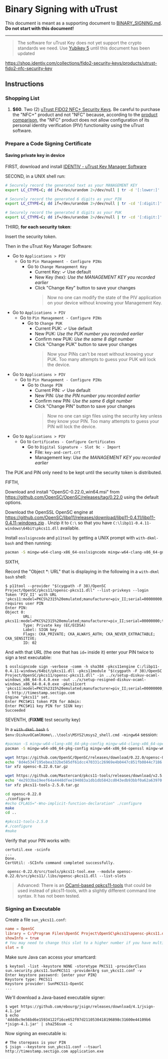 # Binary Signing with uTrust

This document is meant as a supporting document to [BINARY_SIGNING.md](BINARY_SIGNING.md).
**Do not start with this document!**

---

> The software for uTrust Key does not yet support the crypto standards we need.
> Use [Yubikey 5](BINARY_SIGNING_Yubikey.md) until this document has been updated

https://shop.identiv.com/collections/fido2-security-keys/products/utrust-fido2-nfc-security-key

## Instructions

### Shopping List

1. **$60**. Two (2) [uTrust FIDO2 NFC+ Security Keys](https://shop.identiv.com/collections/fido2-security-keys/products/utrust-fido2-nfc-security-key).
   Be careful to purchase the "NFC+" product and not "NFC" because, according to
   the [product comparison](https://www.identiv.com/products/logical-access-control/fido2-security-keys/utrust-key-manager-software/),
   the "NFC" product does not allow configuration of its
   personal identity verification (PIV) functionality using
   the uTrust software.

### Prepare a Code Signing Certificate

#### Saving private key in device

FIRST, download and install [IDENTIV - uTrust Key Manager Software](https://go.identiv.com/software/utrust-key-manager)

SECOND, in a UNIX shell run:

```bash
# Securely record the generated text as your MANAGEMENT KEY
export LC_CTYPE=C; dd if=/dev/urandom 2>/dev/null | tr -d '[:lower:]' | tr -cd '[:xdigit:]' | fold -w48 | head -1

# Securely record the generated 6 digits as your PIN
export LC_CTYPE=C; dd if=/dev/urandom 2>/dev/null | tr -cd '[:digit:]' | fold -w6 | head -1

# Securely record the generated 8 digits as your PUK
export LC_CTYPE=C; dd if=/dev/urandom 2>/dev/null | tr -cd '[:digit:]' | fold -w8 | head -1
```

THIRD, **for each security token**:

Insert the security token.

Then in the uTrust Key Manager Software:

* Go to `Applications > PIV`
  * Go to `Pin Management - Configure PINs`
    * Go to `Change Management Key`
      * Current Key: ✓ Use default
      * New Key (hex): *Use the MANAGEMENT KEY you recorded earlier*
      * Click "Change Key" button to save your changes
        > Now no one can modify the state of the PIV application on your device
        > without knowing your Management Key.
* Go to `Applications > PIV`
  * Go to `Pin Management - Configure PINs`
    * Go to `Change PUK`
      * Current PUK: ✓ Use default
      * New PUK: *Use the PUK number you recorded earlier*
      * Confirm new PUK: *Use the same 8 digit number*
      * Click "Change PUK" button to save your changes
        > Now your PINs can't be reset without knowing your PUK. Too many
        > attempts to guess your PUK will lock the device.
* Go to `Applications > PIV`
  * Go to `Pin Management - Configure PINs`
    * Go to `Change PIN`
      * Current PIN: ✓ Use default
      * New PIN: *Use the PIN number you recorded earlier*
      * Confirm new PIN: *Use the same 6 digit number*
      * Click "Change PIN" button to save your changes
        > Now no one can sign files using the security key unless they know
        > your PIN. Too many attempts to guess your PIN will lock the device.
* Go to `Applications > PIV`
  * Go to `Certificates - Configure Certificates`
    * Go to `Digital Signature - Slot 9c - Import`
      * File: `key-and-cert.crt`
      * Management key: *Use the MANAGEMENT KEY you recorded earlier*

The PUK and PIN only need to be kept until the security token is distributed.

FIFTH,

Download and install "OpenSC-0.22.0_win64.msi" from
https://github.com/OpenSC/OpenSC/releases/tag/0.22.0 using the default
options.

Download the OpenSSL OpenSC engine at
https://github.com/OpenSC/libp11/releases/download/libp11-0.4.11/libp11-0.4.11-windows.zip
. Unzip it to `C:\` so that you have `C:\libp11-0.4.11-windows\64bit\pkcs11.dll`
available.

Install `osslsigncode` and `p11tool` by getting a UNIX prompt with `with-dkml-bash` and then
running:

```bash
pacman -S mingw-w64-clang-x86_64-osslsigncode mingw-w64-clang-x86_64-gnutls
```

SIXTH,

Record the "Object *: URL" that is displaying in the following in a `with-dkml bash` shell:

```console
$ p11tool --provider "$(cygpath -F 38)/OpenSC Project/OpenSC/pkcs11/opensc-pkcs11.dll" --list-privkeys --login
Token 'PIV_II' with URL 'pkcs11:model=PKCS%2315%20emulated;manufacturer=piv_II;serial=00000000;token=PIV_II' requires user PIN
Enter PIN:
Object 0:
        URL: pkcs11:model=PKCS%2315%20emulated;manufacturer=piv_II;serial=00000000;token=PIV_II;id=%02;object=SIGN%20key;type=private
        Type: Private key (EC/ECDSA)
        Label: SIGN key
        Flags: CKA_PRIVATE; CKA_ALWAYS_AUTH; CKA_NEVER_EXTRACTABLE; CKA_SENSITIVE;
        ID: 02
```

And with that URL (the one that has `id=` inside it) enter your PIN twice to sign a test executable:

```console
$ osslsigncode sign -verbose -comm -h sha384 -pkcs11engine C:/libp11-0.4.11-windows/64bit/pkcs11.dll -pkcs11module "$(cygpath -F 38)/OpenSC Project/OpenSC/pkcs11/opensc-pkcs11.dll" -in ../x/setup-diskuv-ocaml-windows_x86_64-0.4.0.exe -out ../x/setup-resigned-diskuv-ocaml-windows_x86_64-0.4.0.exe -pkcs11cert 'pkcs11:model=PKCS%2315%20emulated;manufacturer=piv_II;serial=00000000;token=Admin;id=%02;object=SIGN%20key;type=private' -t http://timestamp.sectigo.com
Engine "pkcs11" set.
Enter PKCS#11 token PIN for Admin:
Enter PKCS#11 key PIN for SIGN key:
Succeeded
```

SEVENTH, (**FIXME** test security key)

In a ~~`with-dkml bash`~~ `& $env:DiskuvOCamlHome\..\tools\MSYS2\msys2_shell.cmd -mingw64` session:

```bash
#pacman -S mingw-w64-clang-x86_64-pkg-config mingw-w64-clang-x86_64-openssl mingw-w64-clang-x86_64-clang
pacman -S mingw-w64-x86_64-pkg-config mingw-w64-x86_64-openssl mingw-w64-x86_64-gcc

wget https://github.com/OpenSC/OpenSC/releases/download/0.22.0/opensc-0.22.0.tar.gz
echo '8d4e5347195ebea332be585df61dcc470331c26969e4b0447c851fb0844c7186 *opensc-0.22.0.tar.gz' | sha256sum -c
tar xfz opensc-0.22.0.tar.gz

wget https://github.com/Mastercard/pkcs11-tools/releases/download/v2.5.0/pkcs11-tools-2.5.0.tar.gz
echo '4e2933ba19eef64a4448dfee194083a1db1db5842cd043edb93bbf0a62a63970 *pkcs11-tools-2.5.0.tar.gz' | sha256sum -c
tar xfz pkcs11-tools-2.5.0.tar.gz

cd opensc-0.22.0
./configure
#echo CFLAGS="-Wno-implicit-function-declaration" ./configure
make
cd ..

#pkcs11-tools-2.5.0
#./configure
#make
```

Verify that your PIN works with:

```
certutil.exe -scinfo
...
Done.
CertUtil: -SCInfo command completed successfully.
```

```
 opensc-0.22.0/src/tools/pkcs11-tool.exe --module opensc-0.22.0/src/pkcs11/.libs/opensc-pkcs11.dll --list-slots

```

> Advanced: There is an [OCaml-based opkcs11-tools](https://github.com/caml-pkcs11/opkcs11-tool)
> that could be used instead of pkcs11-tools, with a slightly different command
> line syntax. It has not been tested.

### Signing an Executable

Create a file `sun_ykcs11.conf`:

```conf
name = OpenSC
library = C:\Program Files\OpenSC Project\OpenSC\pkcs11\opensc-pkcs11.dll
showInfo = true
# You may need to change this slot to a higher number if you have multiple devices
slot = 0
```

Make sure Java can access your smartcard:

```session
$ keytool -list -keystore NONE -storetype PKCS11 -providerClass sun.security.pkcs11.SunPKCS11 -providerArg sun_ykcs11.conf -v
Enter keystore password: {enter your PIN}
Keystore type: PKCS11
Keystore provider: SunPKCS11-OpenSC
...
```

We'll download a Java-based executable signer:

```session
$ wget https://github.com/ebourg/jsign/releases/download/4.1/jsign-4.1.jar
$ echo '4dddbc9e56bd6e15934122f16ce652f07d2110530418196898c31600e44109b6 *jsign-4.1.jar' | sha256sum -c
```

Now signing an executable is:

```session
# The storepass is your PIN
$ jsign --keystore sun_ykcs11.conf --tsaurl http://timestamp.sectigo.com application.exe
```
